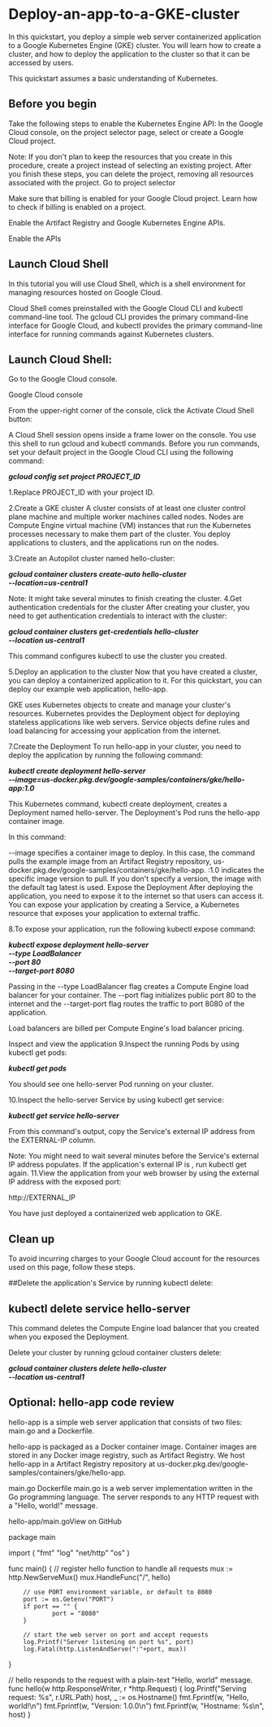 # Deploy-an-app-to-a-GKE-cluster
In this quickstart, you deploy a simple web server containerized application to a Google Kubernetes Engine (GKE) cluster. You will learn how to create a cluster, and how to deploy the application to the cluster so that it can be accessed by users.

This quickstart assumes a basic understanding of Kubernetes.

## Before you begin

Take the following steps to enable the Kubernetes Engine API:
In the Google Cloud console, on the project selector page, select or create a Google Cloud project.

Note: If you don't plan to keep the resources that you create in this procedure, create a project instead of selecting an existing project. After you finish these steps, you can delete the project, removing all resources associated with the project.
Go to project selector

Make sure that billing is enabled for your Google Cloud project. Learn how to check if billing is enabled on a project.

Enable the Artifact Registry and Google Kubernetes Engine APIs.

Enable the APIs

## Launch Cloud Shell

In this tutorial you will use Cloud Shell, which is a shell environment for managing resources hosted on Google Cloud.

Cloud Shell comes preinstalled with the Google Cloud CLI and kubectl command-line tool. The gcloud CLI provides the primary command-line interface for Google Cloud, and kubectl provides the primary command-line interface for running commands against Kubernetes clusters.

## Launch Cloud Shell:

Go to the Google Cloud console.

Google Cloud console

From the upper-right corner of the console, click the Activate Cloud Shell button: 

A Cloud Shell session opens inside a frame lower on the console. You use this shell to run gcloud and kubectl commands. Before you run commands, set your default project in the Google Cloud CLI using the following command:


***gcloud config set project PROJECT_ID***

1.Replace PROJECT_ID with your project ID.

2.Create a GKE cluster
A cluster consists of at least one cluster control plane machine and multiple worker machines called nodes. Nodes are Compute Engine virtual machine (VM) instances that run the Kubernetes processes necessary to make them part of the cluster. You deploy applications to clusters, and the applications run on the nodes.

3.Create an Autopilot cluster named hello-cluster:


***gcloud container clusters create-auto hello-cluster \
    --location=us-central1***
    
Note: It might take several minutes to finish creating the cluster.
4.Get authentication credentials for the cluster
After creating your cluster, you need to get authentication credentials to interact with the cluster:


***gcloud container clusters get-credentials hello-cluster \
    --location us-central1***
    
This command configures kubectl to use the cluster you created.

5.Deploy an application to the cluster
Now that you have created a cluster, you can deploy a containerized application to it. For this quickstart, you can deploy our example web application, hello-app.

GKE uses Kubernetes objects to create and manage your cluster's resources. Kubernetes provides the Deployment object for deploying stateless applications like web servers. Service objects define rules and load balancing for accessing your application from the internet.

7.Create the Deployment
To run hello-app in your cluster, you need to deploy the application by running the following command:


***kubectl create deployment hello-server \
    --image=us-docker.pkg.dev/google-samples/containers/gke/hello-app:1.0***
    
This Kubernetes command, kubectl create deployment, creates a Deployment named hello-server. The Deployment's Pod runs the hello-app container image.

In this command:

--image specifies a container image to deploy. In this case, the command pulls the example image from an Artifact Registry repository, us-docker.pkg.dev/google-samples/containers/gke/hello-app. :1.0 indicates the specific image version to pull. If you don't specify a version, the image with the default tag latest is used.
Expose the Deployment
After deploying the application, you need to expose it to the internet so that users can access it. You can expose your application by creating a Service, a Kubernetes resource that exposes your application to external traffic.

8.To expose your application, run the following kubectl expose command:


***kubectl expose deployment hello-server \
    --type LoadBalancer \
    --port 80 \
    --target-port 8080***
    
Passing in the --type LoadBalancer flag creates a Compute Engine load balancer for your container. The --port flag initializes public port 80 to the internet and the --target-port flag routes the traffic to port 8080 of the application.

Load balancers are billed per Compute Engine's load balancer pricing.

Inspect and view the application
9.Inspect the running Pods by using kubectl get pods:


***kubectl get pods***

You should see one hello-server Pod running on your cluster.

10.Inspect the hello-server Service by using kubectl get service:


***kubectl get service hello-server***

From this command's output, copy the Service's external IP address from the EXTERNAL-IP column.

Note: You might need to wait several minutes before the Service's external IP address populates. If the application's external IP is <pending>, run kubectl get again.
11.View the application from your web browser by using the external IP address with the exposed port:


http://EXTERNAL_IP
    
You have just deployed a containerized web application to GKE.

## Clean up
To avoid incurring charges to your Google Cloud account for the resources used on this page, follow these steps.

##Delete the application's Service by running kubectl delete:


## kubectl delete service hello-server
This command deletes the Compute Engine load balancer that you created when you exposed the Deployment.

Delete your cluster by running gcloud container clusters delete:


***gcloud container clusters delete hello-cluster \
    --location us-central1***
    
## Optional: hello-app code review
hello-app is a simple web server application that consists of two files: main.go and a Dockerfile.

hello-app is packaged as a Docker container image. Container images are stored in any Docker image registry, such as Artifact Registry. We host hello-app in a Artifact Registry repository at us-docker.pkg.dev/google-samples/containers/gke/hello-app.

main.go
Dockerfile
main.go is a web server implementation written in the Go programming language. The server responds to any HTTP request with a "Hello, world!" message.

hello-app/main.goView on GitHub

package main

import (
        "fmt"
        "log"
        "net/http"
        "os"
)

func main() {
        // register hello function to handle all requests
        mux := http.NewServeMux()
        mux.HandleFunc("/", hello)

        // use PORT environment variable, or default to 8080
        port := os.Getenv("PORT")
        if port == "" {
                port = "8080"
        }

        // start the web server on port and accept requests
        log.Printf("Server listening on port %s", port)
        log.Fatal(http.ListenAndServe(":"+port, mux))
}

// hello responds to the request with a plain-text "Hello, world" message.
func hello(w http.ResponseWriter, r *http.Request) {
        log.Printf("Serving request: %s", r.URL.Path)
        host, _ := os.Hostname()
        fmt.Fprintf(w, "Hello, world!\n")
        fmt.Fprintf(w, "Version: 1.0.0\n")
        fmt.Fprintf(w, "Hostname: %s\n", host)
}
